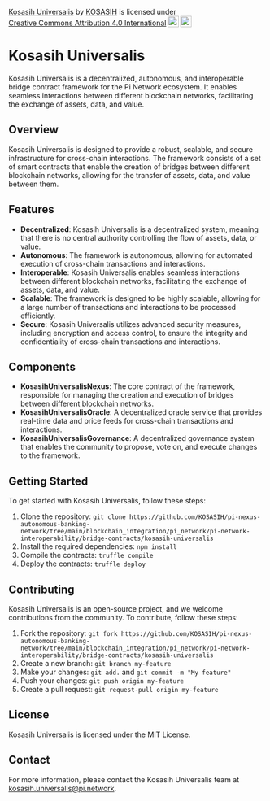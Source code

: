 <p xmlns:cc="http://creativecommons.org/ns#" xmlns:dct="http://purl.org/dc/terms/"><a property="dct:title" rel="cc:attributionURL" href="https://github.com/KOSASIH/pi-nexus-autonomous-banking-network/tree/main/blockchain_integration/pi_network/pi-network-interoperability/bridge-contracts/kosasih-universalis">Kosasih Universalis</a> by <a rel="cc:attributionURL dct:creator" property="cc:attributionName" href="https://www.linkedin.com/in/kosasih-81b46b5a">KOSASIH</a> is licensed under <a href="https://creativecommons.org/licenses/by/4.0/?ref=chooser-v1" target="_blank" rel="license noopener noreferrer" style="display:inline-block;">Creative Commons Attribution 4.0 International<img style="height:22px!important;margin-left:3px;vertical-align:text-bottom;" src="https://mirrors.creativecommons.org/presskit/icons/cc.svg?ref=chooser-v1" alt=""><img style="height:22px!important;margin-left:3px;vertical-align:text-bottom;" src="https://mirrors.creativecommons.org/presskit/icons/by.svg?ref=chooser-v1" alt=""></a></p>

Kosasih Universalis
=====================

Kosasih Universalis is a decentralized, autonomous, and interoperable bridge contract framework for the Pi Network ecosystem. It enables seamless interactions between different blockchain networks, facilitating the exchange of assets, data, and value.

Overview
--------

Kosasih Universalis is designed to provide a robust, scalable, and secure infrastructure for cross-chain interactions. The framework consists of a set of smart contracts that enable the creation of bridges between different blockchain networks, allowing for the transfer of assets, data, and value between them.

Features
--------

* **Decentralized**: Kosasih Universalis is a decentralized system, meaning that there is no central authority controlling the flow of assets, data, or value.
* **Autonomous**: The framework is autonomous, allowing for automated execution of cross-chain transactions and interactions.
* **Interoperable**: Kosasih Universalis enables seamless interactions between different blockchain networks, facilitating the exchange of assets, data, and value.
* **Scalable**: The framework is designed to be highly scalable, allowing for a large number of transactions and interactions to be processed efficiently.
* **Secure**: Kosasih Universalis utilizes advanced security measures, including encryption and access control, to ensure the integrity and confidentiality of cross-chain transactions and interactions.

Components
------------

* **KosasihUniversalisNexus**: The core contract of the framework, responsible for managing the creation and execution of bridges between different blockchain networks.
* **KosasihUniversalisOracle**: A decentralized oracle service that provides real-time data and price feeds for cross-chain transactions and interactions.
* **KosasihUniversalisGovernance**: A decentralized governance system that enables the community to propose, vote on, and execute changes to the framework.

Getting Started
---------------

To get started with Kosasih Universalis, follow these steps:

1. Clone the repository: `git clone https://github.com/KOSASIH/pi-nexus-autonomous-banking-network/tree/main/blockchain_integration/pi_network/pi-network-interoperability/bridge-contracts/kosasih-universalis`
2. Install the required dependencies: `npm install`
3. Compile the contracts: `truffle compile`
4. Deploy the contracts: `truffle deploy`

Contributing
------------

Kosasih Universalis is an open-source project, and we welcome contributions from the community. To contribute, follow these steps:

1. Fork the repository: `git fork https://github.com/KOSASIH/pi-nexus-autonomous-banking-network/tree/main/blockchain_integration/pi_network/pi-network-interoperability/bridge-contracts/kosasih-universalis`
2. Create a new branch: `git branch my-feature`
3. Make your changes: `git add.` and `git commit -m "My feature"`
4. Push your changes: `git push origin my-feature`
5. Create a pull request: `git request-pull origin my-feature`

License
-------

Kosasih Universalis is licensed under the MIT License.

Contact
-------

For more information, please contact the Kosasih Universalis team at [kosasih.universalis@pi.network](mailto:kosasih.universalis@pi.network).
